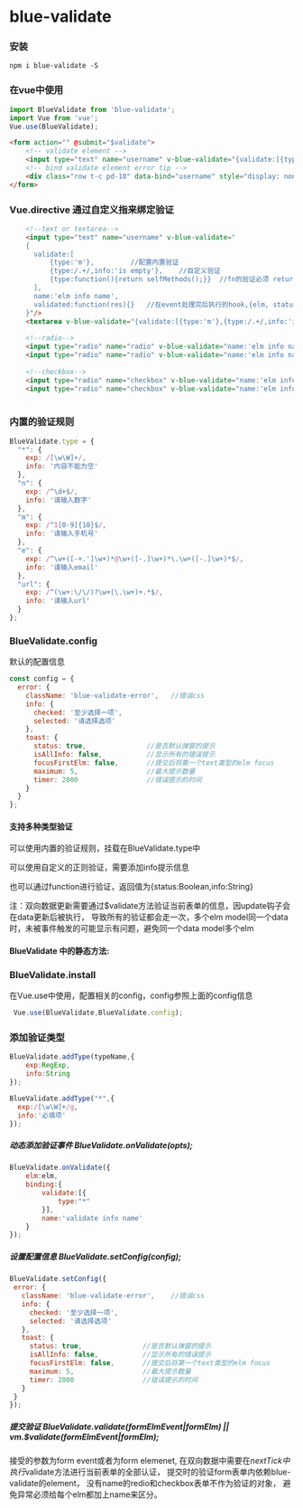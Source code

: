 # blue-validate
 
### 安装
```shell
npm i blue-validate -S
```

### 在vue中使用
```javascript
import BlueValidate from 'blue-validate';
import Vue from 'vue';
Vue.use(BlueValidate);
```

```html
<form action="" @submit="$validate">
    <!-- validate element -->
    <input type="text" name="username" v-blue-validate="{validate:[{type:'*'}]}"/>
    <!-- bind validate element error tip -->
    <div class="row t-c pd-10" data-bind="username" style="display: none;"></div>
</form>
```

### Vue.directive 通过自定义指来绑定验证

```html
    <!--text or textarea--> 
    <input type="text" name="username" v-blue-validate="
    {
      validate:[
          {type:'m'},         //配置内置验证
          {type:/.+/,info:'is empty'},    //自定义验证
          {type:function(){return selfMethods();}}  //fn的验证必须 return {status:Boolean,info:String};
      ],
      name:'elm info name',
      validated:function(res){}   //在event处理完后执行的hook,{elm, status,name,info} = res;
    }"/>
    <textarea v-blue-validate="{validate:[{type:'m'},{type:/.+/,info:'is empty'},{type:function(){return selfMethods();}}],name:'elm info name'}"></textarea>
    
    <!--radio-->
    <input type="radio" name="radio" v-blue-validate="name:'elm info name'}"/>
    <input type="radio" name="radio" v-blue-validate="name:'elm info name'}"/>
    
    <!--checkbox-->
    <input type="radio" name="checkbox" v-blue-validate="name:'elm info name'}"/>
    <input type="radio" name="checkbox" v-blue-validate="name:'elm info name'}"/>
    
```

### 内置的验证规则
```javascript
BlueValidate.type = {
  "*": {
    exp: /[\w\W]+/,
    info: '内容不能为空'
  },
  "n": {
    exp: /^\d+$/,
    info: '请输入数字'
  },
  "m": {
    exp: /^1[0-9]{10}$/,
    info: '请输入手机号'
  },
  "e": {
    exp: /^\w+([-+.']\w+)*@\w+([-.]\w+)*\.\w+([-.]\w+)*$/,
    info: '请输入email'
  },
  "url": {
    exp: /^(\w+:\/\/)?\w+(\.\w+)+.*$/,
    info: '请输入url'
  }
};
```

### BlueValidate.config
默认的配置信息
```javascript
const config = {
  error: {
    className: 'blue-validate-error',   //错误css
    info: {
      checked: '至少选择一项',
      selected: '请选择选项'
    },
    toast: {
      status: true,               //是否默认弹窗的提示
      isAllInfo: false,           //显示所有的错误提示
      focusFirstElm: false,       //提交后将第一个text类型的elm focus
      maximum: 5,                 //最大提示数量
      timer: 2000                 //错误提示的时间
    }
  }
};
```


#### 支持多种类型验证

可以使用内置的验证规则，挂载在BlueValidate.type中

可以使用自定义的正则验证，需要添加info提示信息

也可以通过function进行验证，返回值为{status:Boolean,info:String}

注：双向数据更新需要通过$validate方法验证当前表单的信息，因update钩子会在data更新后被执行，
导致所有的验证都会走一次，多个elm model同一个data时，未被事件触发的可能显示有问题，避免同一个data model多个elm

#### BlueValidate 中的静态方法:

### BlueValidate.install

在Vue.use中使用，配置相关的config，config参照上面的config信息
```javascript
 Vue.use(BlueValidate,BlueValidate.config);
```

### 添加验证类型
```javascript
BlueValidate.addType(typeName,{
    exp:RegExp,
    info:String
});
```

```javascript
BlueValidate.addType("*",{
  exp:/[\w\W]+/g,
  info:'必填项'
});
```

##### 动态添加验证事件 BlueValidate.onValidate(opts);
```javascript
BlueValidate.onValidate({
    elm:elm,
    binding:{
        validate:[{
            type:"*"
        }],
        name:'validate info name'
    }
});
```

##### 设置配置信息 BlueValidate.setConfig(config);

```javascript
BlueValidate.setConfig({
 error: {
   className: 'blue-validate-error',    //错误css
   info: {
     checked: '至少选择一项',
     selected: '请选择选项'
   },
   toast: {
     status: true,               //是否默认弹窗的提示
     isAllInfo: false,           //显示所有的错误提示
     focusFirstElm: false,       //提交后将第一个text类型的elm focus
     maximum: 5,                 //最大提示数量
     timer: 2000                 //错误提示的时间
   }
 }
});
```
##### 提交验证 BlueValidate.validate(formElmEvent|formElm) || vm.$validate(formElmEvent|formElm);
接受的参数为form event或者为form elemenet,
在双向数据中需要在$nextTick中执行$validate方法进行当前表单的全部认证，
提交时的验证form表单内依赖blue-validate的element，
没有name的redio和checkbox表单不作为验证的对象，
避免异常必须给每个elm都加上name来区分。
















